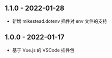 ## 1.1.0 - 2022-01-28

- 新增 mikestead.dotenv 插件对 env 文件的支持


## 1.0.0 - 2022-01-17

- 基于 Vue.js 的 VSCode 插件包
